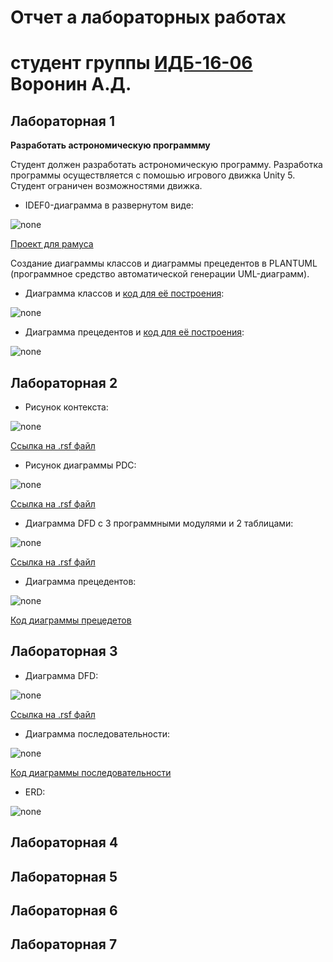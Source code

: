 # Отчет а лабораторных работах
# студент группы [ИДБ-16-06](https://github.com/stankin/design-2018/wiki/list-idb-16-06) Воронин А.Д.

## Лабораторная 1

**Разработать астрономическую программму**

Студент должен разработать астрономическую программу. Разработка программы осуществляется с помошью игрового движка Unity 5. Студент ограничен возможностями движка.

+ IDEF0-диаграмма в развернутом виде:

![none](https://github.com/Voronin98/Voronin.github.io/blob/master/model.png)

[Проект для рамуса](https://github.com/Voronin98/Voronin.github.io/blob/master/Laba%201.%20Voronin.rsf)

Создание диаграммы классов и диаграммы прецедентов в PLANTUML (программное средство автоматической генерации UML-диаграмм).

+ Диаграмма классов и [код для её построения](https://github.com/Voronin98/Voronin.github.io/blob/master/class.txt):

![none](https://github.com/Voronin98/Voronin.github.io/blob/master/JL0nJiD04AnphrYb0ecMFeGFq23gasqHAnSVkdE444B2Ta4JGKj10Jym0ISX9EOBipzYVIcIOhMQsPdHt0ryhbq-dHZbnsbsevsUK6IqztIlUaCTZQ-TdMRnkJNMqTKepHFLEtFEtkwOeH692AsB4tT8FQXTIXyVN7A5RpJOSjadxUb2iWcl-E97j9ZB_908vbXX8M1DbrcQtz.png)


+ Диаграмма прецедентов и [код для её построения](https://github.com/Voronin98/Voronin.github.io/blob/master/prec.txt):

![none](https://github.com/Voronin98/Voronin.github.io/blob/master/prec.png)

## Лабораторная 2
+ Рисунок контекста:

![none](https://github.com/Voronin98/Voronin.github.io/blob/master/model.png)

[Ссылка на .rsf файл](https://github.com/Voronin98/Voronin.github.io/blob/master/Laba%201.%20Voronin.rsf)

+ Рисунок диаграммы PDC:

![none](https://github.com/Voronin98/Voronin.github.io/blob/master/modelRamus2%2C2.png)

[Ссылка на .rsf файл](https://github.com/Voronin98/Voronin.github.io/blob/master/Laba%202.%20Voronin.rsf)

+ Диаграмма DFD с 3 программными модулями и 2 таблицами:

![none](https://github.com/Voronin98/Voronin.github.io/blob/master/modelLaba2DFD.png)

[Ссылка на .rsf файл](https://github.com/Voronin98/Voronin.github.io/blob/master/Laba%202%20DFD.%20Voronin.rsf)

+ Диаграмма прецедентов:

![none](https://github.com/Voronin98/Voronin.github.io/blob/master/ДиаграммаПрецедентовЛаба2.png)

[Код диаграммы прецедетов](https://github.com/Voronin98/Voronin.github.io/blob/master/КодДиаграммыПрецедентов.txt)

## Лабораторная 3

+ Диаграмма DFD:

![none](https://github.com/Voronin98/Voronin.github.io/blob/master/modelRamusDFD_Laba_3.png)

[Ссылка на .rsf файл](https://github.com/Voronin98/Voronin.github.io/blob/master/LABA-3.rsf)

+ Диаграмма последовательности:

![none](https://github.com/Voronin98/Voronin.github.io/blob/master/ДиаграммаПоследовательности3.png)

[Код диаграммы последовательности](https://github.com/Voronin98/Voronin.github.io/blob/master/Код%20диаграммы%20последовательности.txt) 

+ ERD:

![none](https://github.com/Voronin98/Voronin.github.io/blob/master/ERDLaba3.PNG)

## Лабораторная 4

## Лабораторная 5

## Лабораторная 6

## Лабораторная 7

